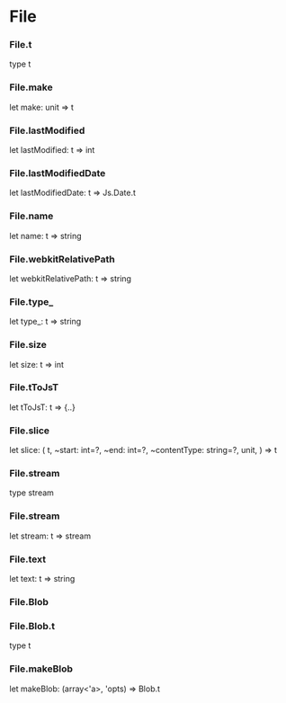 # File




### File.t
  
type t  


### File.make
  
let make: unit => t  


### File.lastModified
  
let lastModified: t => int  


### File.lastModifiedDate
  
let lastModifiedDate: t => Js.Date.t  


### File.name
  
let name: t => string  


### File.webkitRelativePath
  
let webkitRelativePath: t => string  


### File.type_
  
let type_: t => string  


### File.size
  
let size: t => int  


### File.tToJsT
  
let tToJsT: t => {..}  


### File.slice
  
let slice: (
  t,
  ~start: int=?,
  ~end: int=?,
  ~contentType: string=?,
  unit,
) => t  


### File.stream
  
type stream  


### File.stream
  
let stream: t => stream  


### File.text
  
let text: t => string  


### File.Blob
  
  
### File.Blob.t
  
type t  


### File.makeBlob
  
let makeBlob: (array<'a>, 'opts) => Blob.t  

